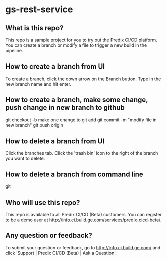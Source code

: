 # gs-rest-service

## What is this repo?
This repo is a sample project for you to try out the Predix CI/CD platform. You can create a branch or modify a file to trigger a new build in the pipeline.

## How to create a branch from UI
To create a branch, click the down arrow on the Branch button. Type in the new branch name and hit enter.

## How to create a branch, make some change, push change in new branch to github
git checkout -b <new-branch-name>
make one change to <file-name>
git add <file-name>
git commit -m "modify file in new branch"
git push origin <new-branch-name>

## How to delete a branch from UI
Click the branches tab. Click the 'trash bin' icon to the right of the branch you want to delete.

## How to delete a branch from command line
git 

## Who will use this repo?
This repo is available to all Predix CI/CD (Beta) customers. You can register to be a demo user at http://info.ci.build.ge.com/services/predix-cicd-beta/.

## Any question or feedback?
To submit your question or feedback, go to http://info.ci.build.ge.com/ and click 'Support | Predix CI/CD (Beta) | Ask a Question'.

